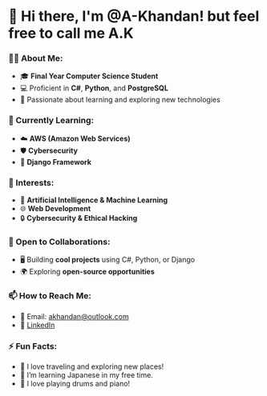 # 👋 Hi there, I'm @A-Khandan! but feel free to call me A.K

### 👨‍💻 About Me:
- 🎓 **Final Year Computer Science Student**  
- 💻 Proficient in **C#**, **Python**, and **PostgreSQL**  
- 🌟 Passionate about learning and exploring new technologies  

### 🌱 Currently Learning:
- ☁️ **AWS (Amazon Web Services)**  
- 🛡️ **Cybersecurity**  
- 🐍 **Django Framework**  

### 👀 Interests:
- 🤖 **Artificial Intelligence & Machine Learning**  
- 🌐 **Web Development**  
- 🔒 **Cybersecurity & Ethical Hacking**  

### 💞️ Open to Collaborations:
- 🖥️ Building **cool projects** using C#, Python, or Django  
- 🌍 Exploring **open-source opportunities**  

### 📫 How to Reach Me:
- 📧 Email: akhandan@outlook.com  
- 🔗 [LinkedIn](https://www.linkedin.com/in/your-linkedin-profile)  


### ⚡ Fun Facts:
- 🚴 I love traveling and exploring new places!  
- 🧩 I’m learning Japanese in my free time.
- 🥁 I love playing drums and piano!  

<!---
A-Khandan/A-Khandan is a ✨ special ✨ repository because its `README.md` (this file) appears on your GitHub profile.
You can click the Preview link to take a look at your changes.
--->
